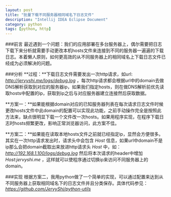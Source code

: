 ```yaml
---
layout: post
title: "批量下载不同服务器相同域名下日志文件"
description: "Intellij IDEA Eclipse Document"
category: python 
tags: [python, http]
---
```


###前言
最近遇到一个问题：我们的应用部署在多台服务器上，偶尔需要把日志下载下来分析就需要手动更改本机hosts文件来连接到不同的服务器一遍遍的下载日志。本着懒人原则，如何更高效的从不同服务器上的相同域名上下载日志文件已经成为必须解决的问题。

###分析
**过程：**下载日志文件需要发出一次http请求，如url: *http://jervyshi.me/logs/debug.log* ，每次http请求都会根据url中的domain去做DNS解析获取到对应的服务器ip，如果我们指定hosts，则在做DNS解析前优先读取hosts中配置的ip，获取到ip之后与对应服务器建立连接然后获取数据。

**方案一：**如果能根据domain对应的已知服务器列表在每次请求日志文件时候更改hosts文件中此domain的配置可以实现此功能，之前手动操作完全是按照此方法来，缺点很明显下载一个文件改一次hosts。如果用程序实现，在程序下载日志时hosts频繁更改，影响正常浏览器访问，此方案不佳。

**方案二：**如果能在读取本地hosts文件之前就已经指定ip，显然会方便很多。其实在一次http请求发出时，请求头中会包含 *Host* 信息，如果url中domain不是ip那么会把domain截取出来放进http请求头 *Host* 中，如：*http://192.168.1.100/logs/debug.log* 然后将本次请求的header中增加 *Host:jervyshi.me* ，这样就可以使程序通过切换ip来访问不同服务器上的domain。

###实现
根据方案二，我用python做了一个简单的实现，可以通过配置来达到从不同服务器上获取相同域名下的日志文件并且分类保存。具体代码参见： *https://github.com/JervyShi/python-utils*

